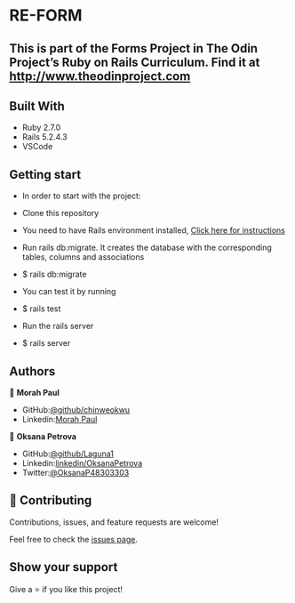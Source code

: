 # RE-FORM

## This is part of the Forms Project in The Odin Project’s Ruby on Rails Curriculum. Find it at http://www.theodinproject.com


## Built With

- Ruby 2.7.0
- Rails 5.2.4.3
- VSCode

## Getting start

* In order to start with the project:
* Clone this repository
* You need to have Rails environment installed,
 [Click here for instructions](https://guides.rubyonrails.org/getting_started.html)

* Run rails db:migrate. It creates the database with the corresponding tables, columns and associations
*    $ rails db:migrate
* You can test it  by running
*    $ rails test
* Run the rails server
*    $ rails server






## Authors


👤 **Morah Paul**

- GitHub:[@github/chinweokwu](https://github.com/chinweokwu)
- Linkedin:[Morah Paul](https://www.linkedin.com/)


👤 **Oksana Petrova**

- GitHub:[@github/Laguna1](https://github.com/Laguna1)
- Linkedin:[linkedin/OksanaPetrova](https://www.linkedin.com/in/oksana-petrova/)
- Twitter:[@OksanaP48303303](https://twitter.com/OksanaP48303303)



## 🤝 Contributing

Contributions, issues, and feature requests are welcome!

Feel free to check the [issues page]().

## Show your support

Give a ⭐️ if you like this project!

